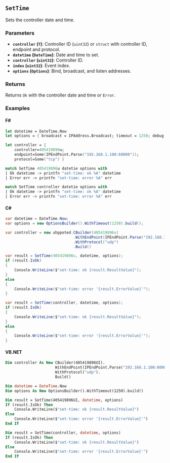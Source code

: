 ## `SetTime`

Sets the controller date and time.

### Parameters
- **`controller` (`T`)**: Controller ID (`uint32`) or `struct` with controller ID, endpoint and protocol.
- **`datetime` (`DateTime`)**: Date and time to set.
- **`controller` (`uint32`)**: Controller ID.
- **`index` (`uint32`)**: Event index.
- **`options` (`Options`)**: Bind, broadcast, and listen addresses.

### Returns
Returns `Ok` with the controller date and time or `Error`. 

### Examples

#### F#
```fsharp
let datetime = DateTime.Now
let options = { broadcast = IPAddress.Broadcast; timeout = 1250; debug = true }

let controller = { 
    controller=405419896u; 
    endpoint=Some(IPEndPoint.Parse("192.168.1.100:60000")); 
    protocol=Some("tcp") }

match SetTime 405419896u datetie options with
| Ok datetime -> printfn "set-time: ok %A" datetime
| Error err -> printfn "set-time: error %A" err

match SetTime controller datetie options with
| Ok datetime -> printfn "set-time: ok %A" datetime
| Error err -> printfn "set-time: error %A" err
```

#### C#
```csharp
var datetime = DateTime.Now;
var options = new OptionsBuilder().WithTimeout(1250).build();

var controller = new uhppoted.CBuilder(405419896u)
                              .WithEndPoint(IPEndPoint.Parse("192.168.1.100:60000"))
                              .WithProtocol("udp")
                              .Build()

var result = SetTime(405419896u, datetime, options);
if (result.IsOk)
{
    Console.WriteLine($"set-time: ok {result.ResultValue}");
}
else
{
    Console.WriteLine($"set-time: error '{result.ErrorValue}'");
}

var result = SetTime(controller, datetime, options);
if (result.IsOk)
{
    Console.WriteLine($"set-time: ok {result.ResultValue}");
}
else
{
    Console.WriteLine($"set-time: error '{result.ErrorValue}'");
}
```

#### VB.NET
```vb
Dim controller As New CBuilder(405419896UI).
                      WithEndPoint(IPEndPoint.Parse("192.168.1.100:60000")).
                      WithProtocol("udp").
                      Build()

Dim datetime = DateTime.Now
Dim options As New OptionsBuilder().WithTimeout(1250).build()

Dim result = SetTime(405419896UI, datetime, options)
If (result.IsOk) Then
    Console.WriteLine($"set-time: ok {result.ResultValue}")
Else
    Console.WriteLine($"set-time: error '{result.ErrorValue}'")
End If

Dim result = SetTime(controller, datetime, options)
If (result.IsOk) Then
    Console.WriteLine($"set-time: ok {result.ResultValue}")
Else
    Console.WriteLine($"set-time: error '{result.ErrorValue}'")
End If
```
